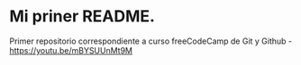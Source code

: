 # Mi priner README.
Primer repositorio correspondiente a curso freeCodeCamp de Git y Github - https://youtu.be/mBYSUUnMt9M
